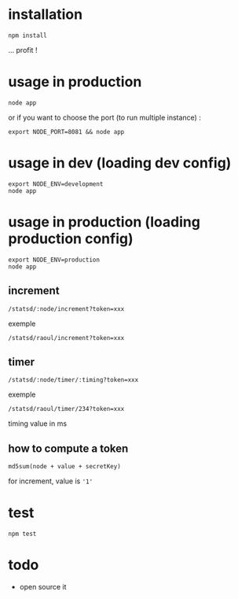 # installation

```shell
npm install 
```

... profit !

# usage in production

```
node app
```
or if you want to choose the port (to run multiple instance) :
```
export NODE_PORT=8081 && node app 
```

# usage in dev (loading dev config)

```
export NODE_ENV=development
node app
```

# usage in production (loading production config)

```
export NODE_ENV=production
node app
```

## increment

```
/statsd/:node/increment?token=xxx
```

exemple

```
/statsd/raoul/increment?token=xxx
```

## timer

```
/statsd/:node/timer/:timing?token=xxx
```

exemple

```
/statsd/raoul/timer/234?token=xxx
```

timing value in ms

## how to compute a token

```
md5sum(node + value + secretKey)
```

for increment, value is ```'1'```

# test

```
npm test
```

# todo
 * open source it
